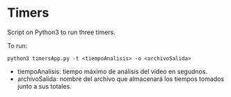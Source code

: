 # Timers
 Script on Python3 to run three timers. 
 
 To run:
 
````python3 timersApp.py -t <tiempoAnalisis> -o <archivoSalida>````

- tiempoAnalisis: tiempo máximo de análisis del video en segudnos.
- archivoSalida: nombre del archivo que almacenará los tiempos tomados junto a sus totales. 
 
 
